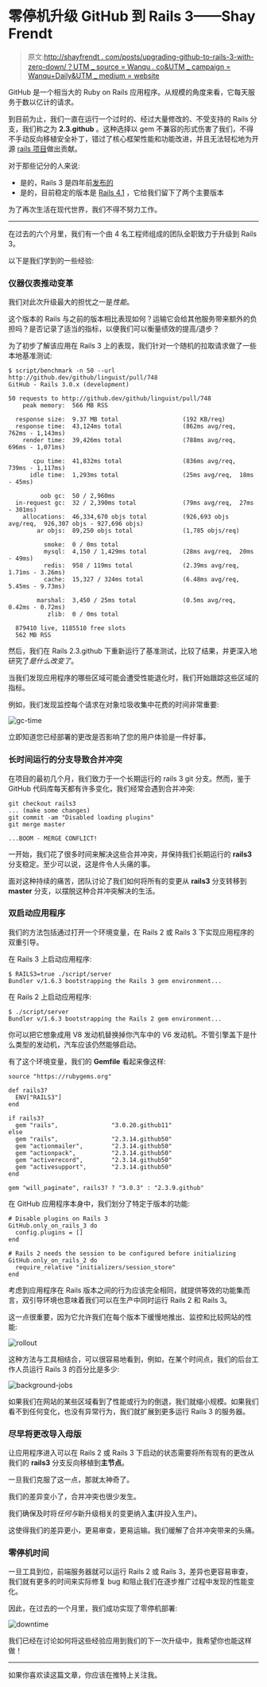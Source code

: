 # 零停机升级 GitHub 到 Rails 3——Shay Frendt

> 原文:[http://shayfrendt . com/posts/upgrading-github-to-rails-3-with-zero-down/？UTM _ source = Wanqu . co&UTM _ campaign = Wanqu+Daily&UTM _ medium = website](http://shayfrendt.com/posts/upgrading-github-to-rails-3-with-zero-downtime/?utm_source=wanqu.co&utm_campaign=Wanqu+Daily&utm_medium=website)



GitHub 是一个相当大的 Ruby on Rails 应用程序。从规模的角度来看，它每天服务于数以亿计的请求。

到目前为止，我们一直在运行一个过时的、经过大量修改的、不受支持的 Rails 分支，我们称之为 **2.3.github** 。这种选择以 gem 不兼容的形式伤害了我们，不得不手动反向移植安全补丁，错过了核心框架性能和功能改进，并且无法轻松地为开源 [rails 项目](https://github.com/rails/rails)做出贡献。

对于那些记分的人来说:

*   是的，Rails 3 是四年前[发布的](http://weblog.rubyonrails.org/2010/8/29/rails-3-0-it-s-done/)
*   是的，目前稳定的版本是 [Rails 4.1](https://github.com/rails/rails/tree/4-1-stable) ，它给我们留下了两个主要版本

为了再次生活在现代世界，我们不得不努力工作。

* * *

在过去的六个月里，我们有一个由 4 名工程师组成的团队全职致力于升级到 Rails 3。

以下是我们学到的一些经验:

### 仪器仪表推动变革

我们对此次升级最大的担忧之一是*性能*。

这个版本的 Rails 与之前的版本相比表现如何？运输它会给其他服务带来额外的负担吗？是否记录了适当的指标，以便我们可以衡量绩效的提高/退步？

为了初步了解该应用在 Rails 3 上的表现，我们针对一个随机的拉取请求做了一些本地基准测试:

```
$ script/benchmark -n 50 --url http://github.dev/github/linguist/pull/748
GitHub - Rails 3.0.x (development)

50 requests to http://github.dev/github/linguist/pull/748
    peak memory:  566 MB RSS

  response size:  9.37 MB total                  (192 KB/req)
  response time:  43,124ms total                 (862ms avg/req,  762ms - 1,143ms)
    render time:  39,426ms total                 (788ms avg/req,  696ms - 1,071ms)

       cpu time:  41,832ms total                 (836ms avg/req,  739ms - 1,117ms)
      idle time:  1,293ms total                  (25ms avg/req,  18ms - 45ms)

         oob gc:  50 / 2,960ms
  in-request gc:  32 / 2,390ms total             (79ms avg/req,  27ms - 301ms)
    allocations:  46,334,670 objs total          (926,693 objs avg/req,  926,307 objs - 927,696 objs)
        ar objs:  89,250 objs total              (1,785 objs/req)

          smoke:  0 / 0ms total
          mysql:  4,150 / 1,429ms total          (28ms avg/req,  20ms - 49ms)
          redis:  958 / 119ms total              (2.39ms avg/req,  1.71ms - 3.26ms)
          cache:  15,327 / 324ms total           (6.48ms avg/req,  5.45ms - 9.73ms)

        marshal:  3,450 / 25ms total             (0.5ms avg/req,  0.42ms - 0.72ms)
           zlib:  0 / 0ms total

  879410 live, 1185510 free slots
  562 MB RSS
```

然后，我们在 Rails 2.3.github 下重新运行了基准测试，比较了结果，并更深入地研究了*是什么改变了*。

当我们发现应用程序的哪些区域可能会遭受性能退化时，我们开始跟踪这些区域的指标。

例如，我们发现监控每个请求在对象垃圾收集中花费的时间非常重要:

![gc-time](../Images/f3a2f50c8723e6cdb220ccef770c1cf4.png)

立即知道您已经部署的更改是否影响了您的用户体验是一件好事。

### 长时间运行的分支导致合并冲突

在项目的最初几个月，我们致力于一个长期运行的 rails 3 git 分支。然而，鉴于 GitHub 代码库每天都有许多变化，我们经常会遇到合并冲突:

```
git checkout rails3
... (make some changes)
git commit -am "Disabled loading plugins"
git merge master

...BOOM - MERGE CONFLICT!
```

一开始，我们花了很多时间来解决这些合并冲突，并保持我们长期运行的 **rails3** 分支稳定。至少可以说，这是件令人头痛的事。

面对这种持续的痛苦，团队讨论了我们如何将所有的变更从 **rails3** 分支转移到 **master** 分支，以摆脱这种合并冲突解决的生活。

### 双启动应用程序

我们的方法包括通过打开一个环境变量，在 Rails 2 或 Rails 3 下实现应用程序的双重引导。

在 Rails 3 上启动应用程序:

```
$ RAILS3=true ./script/server
Bundler v/1.6.3 bootstrapping the Rails 3 gem environment...
```

在 Rails 2 上启动应用程序:

```
$ ./script/server
Bundler v/1.6.3 bootstrapping the Rails 2 gem environment...
```

你可以把它想象成用 V8 发动机替换掉你汽车中的 V6 发动机。不管引擎盖下是什么类型的发动机，汽车应该仍然能够启动。

有了这个环境变量，我们的 **Gemfile** 看起来像这样:

```
source "https://rubygems.org"

def rails3?
  ENV["RAILS3"]
end

if rails3?
  gem "rails",               "3.0.20.github11"
else
  gem "rails",               "2.3.14.github50"
  gem "actionmailer",        "2.3.14.github50"
  gem "actionpack",          "2.3.14.github50"
  gem "activerecord",        "2.3.14.github50"
  gem "activesupport",       "2.3.14.github50"
end

gem "will_paginate", rails3? ? "3.0.3" : "2.3.9.github"
```

在 GitHub 应用程序本身中，我们划分了特定于版本的功能:

```
# Disable plugins on Rails 3
GitHub.only_on_rails_3 do
  config.plugins = []
end

# Rails 2 needs the session to be configured before initializing
GitHub.only_on_rails_2 do
  require_relative "initializers/session_store"
end
```

考虑到应用程序在 Rails 版本之间的行为应该完全相同，就提供等效的功能集而言，双引导环境也意味着我们可以在生产中同时运行 Rails 2 和 Rails 3。

这一点很重要，因为它允许我们在每个版本下缓慢地推出、监控和比较网站的性能:

![rollout](../Images/a3210f8ecd63bbd15371aaa8a7deda98.png)

这种方法与工具相结合，可以很容易地看到，例如，在某个时间点，我们的后台工作人员运行 Rails 3 的百分比是多少:

![background-jobs](../Images/a9922170ab661ae208b1f9cc3fac4227.png)

如果我们在网站的某些区域看到了性能或行为的倒退，我们就缩小规模。如果我们看不到任何变化，也没有异常行为，我们就扩展到更多运行 Rails 3 的服务器。

### 尽早将更改导入母版

让应用程序进入可以在 Rails 2 或 Rails 3 下启动的状态需要将所有现有的更改从我们的 **rails3** 分支反向移植到**主节点**。

一旦我们克服了这一点，那就太神奇了。

我们的差异变小了，合并冲突也很少发生。

我们确保及时将*任何与*新升级相关的变更纳入**主**(并投入生产)。

这使得我们的差异更小，更易审查，更易运输。我们缓解了合并冲突带来的头痛。

### 零停机时间

一旦工具到位，前端服务器就可以运行 Rails 2 或 Rails 3，差异也更容易审查，我们就有更多的时间来实际修复 bug 和阻止我们在逐步推广过程中发现的性能变化。

因此，在过去的一个月里，我们成功实现了零停机部署:

![downtime](../Images/73d81edb5caffcf1ab89fa9877d210f3.png)

我们已经在讨论如何将这些经验应用到我们的下一次升级中，我希望你也能这样做！

* * *

如果你喜欢读这篇文章，你应该在推特上关注我。

